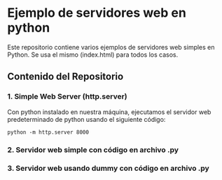 # Ejemplo de servidores web en python

Este repositorio contiene varios ejemplos de servidores web simples en Python.
Se usa el mismo (index.html) para todos los casos.

## Contenido del Repositorio

### 1. Simple Web Server (http.server)

Con python instalado en nuestra máquina, ejecutamos el servidor web predeterminado de python usando el siguiente código:
```
python -m http.server 8000
```


### 2. Servidor web simple con código en archivo .py



### 3. Servidor web usando dummy con código en archivo .py


